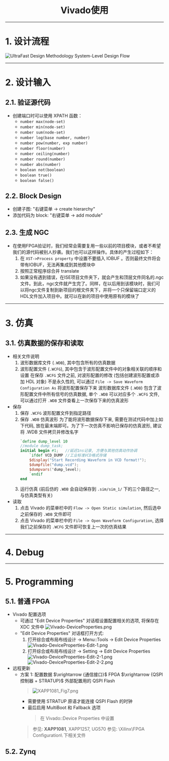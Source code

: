 
<h1 style="text-align:center">Vivado使用</h1>

--------------------------------------------------------------------------------
# 1. 设计流程

![UltraFast Design Methodology System-Level Design Flow](/assets/UltraFast%20Design%20Methodology%20System-Level%20Design%20Flow.png)

--------------------------------------------------------------------------------
# 2. 设计输入

## 2.1. 验证源代码
* 创建端口时可以使用 XPATH 函数：
    * `number max(node-set)`
    * `number min(node-set)`
    * `number sum(node-set)`
    * `number log(base number, number)`
    * `number pow(number, exp number)`
    * `number floor(number)`
    * `number ceiling(number)`
    * `number round(number)`
    * `number abs(number)`
    * `boolean not(boolean)`
    * `boolean true()`
    * `boolean false()`

## 2.2. Block Design
* 创建子图: "右键菜单 -> create hierarchy"
* 添加代码为 block: "右键菜单 -> add module"

## 2.3. 生成 NGC
* 在使用FPGA验证时，我们经常会需要复用一些以前的项目模块，或者不希望我们的源代码被别人抄袭。我们也可以这样操作。具体的产生过程如下：
    1. 在 `XST->Process property` 中设置不要插入 IOBUF 。否则最终文件将会带有IOBUF，无法再集成到其他模块中
    1. 按照正常程序综合并 translate
    1. 如果没有遇到错误，在ISE项目文件夹下，就会产生和顶层文件同名的.ngc文件。到此，ngc文件就产生完了。同样，在以后用到该模块时，我们可以将ngc文件复制到新项目的根文件夹下，并将一个只保留端口定义的HDL文件加入项目中。就可以在新的项目中使用原有的模块了

--------------------------------------------------------------------------------
# 3. 仿真

## 3.1. 仿真数据的保存和读取
* 相关文件说明
    1. 波形数据库文件 (`.WDB`), 其中包含所有的仿真数据
    1. 波形配置文件 (`.WCFG`), 其中包含于波形配置文件中的对象相关联的顺序和设置
        在保存 `.WCFG` 文件之前, 对波形配置的修改 (包括创建波形配置或添加 HDL 对象) 不是永久性的, 可以通过 `File -> Save Waveform Configuration As` 将波形配置保存下来
        波形数据库文件 (`.WDB`) 包含了波形配置文件中所有信号的仿真数据, 单个 `.WDB` 可以对应多个 `.WCFG` 文件, 可以通过打开 `.WDB` 文件查看上一次保存下来的仿真波形
* 保存
    1. 保存 `.WCFG` 波形配置文件到指定路径
    1. 保存 `.WDB` 仿真波形
        为了能将波形数据保存下来, 需要在测试代码中加上如下代码, 放在最末端即可。为了下一次仿真不影响已保存的仿真波形, 建议将 .WDB 文件拷贝并修改名字
        ``` verilog
        `define dump_level 10
        //module dump_task;
        initial begin #1;   //延迟1ns记录, 方便与其他仿真动作协调
            `ifdef VCD_DUMP //工业标准VCD格式存储
            $display("Start Recording Waveform in VCD format!");
            $dumpfile("dump.vcd");
            $dumpvars('dump_level);
            `endif
        end
        ```
    1. 运行仿真 (前后仿的 `.WDB` 会自动保存到 `.sim/sim_1/` 下的三个路径之一, 与仿真类型有关)
* 读取
    1. 点击 Vivado 的菜单栏中的 `Flow -> Open Static simulation`, 然后选中之前保存的 `.WDB` 文件即可
    1. 点击 Vivado 的菜单栏中的 `File -> Open Waveform Configuration`, 选择我们之前保存的 `.WCFG` 文件即可恢复上一次的仿真结果

--------------------------------------------------------------------------------
# 4. Debug


--------------------------------------------------------------------------------
# 5. Programming

## 5.1. 普通 FPGA
* Vivado 配置选项
    * 可通过 "Edit Device Properties" 对话框设置配置相关的选项, 将保存在 XDC 文件中
        ![Vivado-DeviceProperties.png](/assets/Vivado-DeviceProperties.png)
    * "Edit Device Properties" 对话框打开方式:
        1. 打开综合或布局布线设计 -> Menu::Tools -> Edit Device Properties
            ![Vivado-DeviceProperties-Edit-1.png](/assets/Vivado-DeviceProperties-Edit-1.png)
        1. 打开综合或布局布线设计 -> Setting -> Edit Device Properties
            ![Vivado-DeviceProperties-Edit-2-1.png](/assets/Vivado-DeviceProperties-Edit-2-1.png)
            ![Vivado-DeviceProperties-Edit-2-2.png](/assets/Vivado-DeviceProperties-Edit-2-2.png)
* 远程更新
    * 方案 1: 配置数据 $\xrightarrow {通信接口}$ FPGA $\xrightarrow {QSPI控制器 + STRATUP}$ 外部配置用的 QSPI Flash
        > ![XAPP1081_Fig7.png](/assets/XAPP1081_Fig7.png)
        * 需要使用 STRATUP 原语才能连接 QSPI Flash 的时钟
        * 最后启用 MultiBoot 和 Fallback 选项
            > 在 Vivado::Device Properties 中设置
        > 参见: **XAPP1081**, XAPP1257, UG570
        > 参见: \Xilinx\FPGA Configuration\ 下相关文件


## 5.2. Zynq




